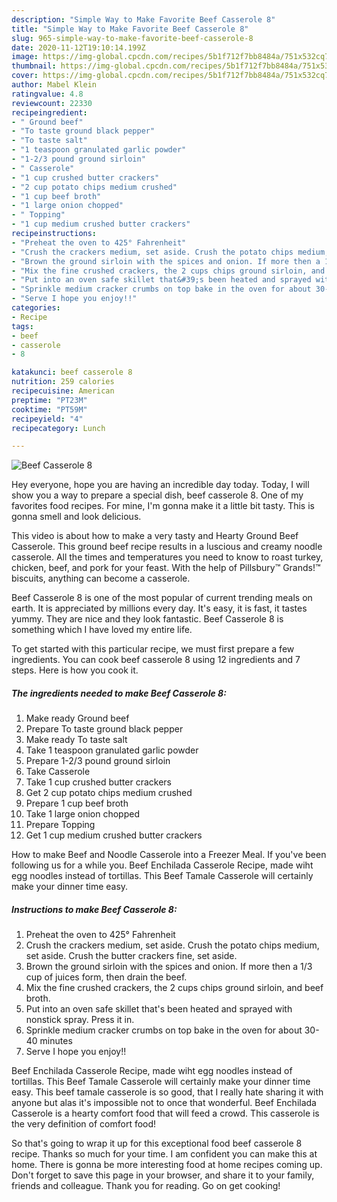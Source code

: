 ```yaml
---
description: "Simple Way to Make Favorite Beef Casserole 8"
title: "Simple Way to Make Favorite Beef Casserole 8"
slug: 965-simple-way-to-make-favorite-beef-casserole-8
date: 2020-11-12T19:10:14.199Z
image: https://img-global.cpcdn.com/recipes/5b1f712f7bb8484a/751x532cq70/beef-casserole-8-recipe-main-photo.jpg
thumbnail: https://img-global.cpcdn.com/recipes/5b1f712f7bb8484a/751x532cq70/beef-casserole-8-recipe-main-photo.jpg
cover: https://img-global.cpcdn.com/recipes/5b1f712f7bb8484a/751x532cq70/beef-casserole-8-recipe-main-photo.jpg
author: Mabel Klein
ratingvalue: 4.8
reviewcount: 22330
recipeingredient:
- " Ground beef"
- "To taste ground black pepper"
- "To taste salt"
- "1 teaspoon granulated garlic powder"
- "1-2/3 pound ground sirloin"
- " Casserole"
- "1 cup crushed butter crackers"
- "2 cup potato chips medium crushed"
- "1 cup beef broth"
- "1 large onion chopped"
- " Topping"
- "1 cup medium crushed butter crackers"
recipeinstructions:
- "Preheat the oven to 425° Fahrenheit"
- "Crush the crackers medium, set aside. Crush the potato chips medium, set aside. Crush the butter crackers fine, set aside."
- "Brown the ground sirloin with the spices and onion. If more then a 1/3 cup of juices form, then drain the beef."
- "Mix the fine crushed crackers, the 2 cups chips ground sirloin, and beef broth."
- "Put into an oven safe skillet that&#39;s been heated and sprayed with nonstick spray. Press it in."
- "Sprinkle medium cracker crumbs on top bake in the oven for about 30-40 minutes"
- "Serve I hope you enjoy!!"
categories:
- Recipe
tags:
- beef
- casserole
- 8

katakunci: beef casserole 8 
nutrition: 259 calories
recipecuisine: American
preptime: "PT23M"
cooktime: "PT59M"
recipeyield: "4"
recipecategory: Lunch

---
```



![Beef Casserole 8](https://img-global.cpcdn.com/recipes/5b1f712f7bb8484a/751x532cq70/beef-casserole-8-recipe-main-photo.jpg)

Hey everyone, hope you are having an incredible day today. Today, I will show you a way to prepare a special dish, beef casserole 8. One of my favorites food recipes. For mine, I'm gonna make it a little bit tasty. This is gonna smell and look delicious.

This video is about how to make a very tasty and Hearty Ground Beef Casserole. This ground beef recipe results in a luscious and creamy noodle casserole. All the times and temperatures you need to know to roast turkey, chicken, beef, and pork for your feast. With the help of Pillsbury™ Grands!™ biscuits, anything can become a casserole.

Beef Casserole 8 is one of the most popular of current trending meals on earth. It is appreciated by millions every day. It's easy, it is fast, it tastes yummy. They are nice and they look fantastic. Beef Casserole 8 is something which I have loved my entire life.


To get started with this particular recipe, we must first prepare a few ingredients. You can cook beef casserole 8 using 12 ingredients and 7 steps. Here is how you cook it.

<!--inarticleads1-->

##### The ingredients needed to make Beef Casserole 8:

1. Make ready  Ground beef
1. Prepare To taste ground black pepper
1. Make ready To taste salt
1. Take 1 teaspoon granulated garlic powder
1. Prepare 1-2/3 pound ground sirloin
1. Take  Casserole
1. Take 1 cup crushed butter crackers
1. Get 2 cup potato chips medium crushed
1. Prepare 1 cup beef broth
1. Take 1 large onion chopped
1. Prepare  Topping
1. Get 1 cup medium crushed butter crackers


How to make Beef and Noodle Casserole into a Freezer Meal. If you&#39;ve been following us for a while you. Beef Enchilada Casserole Recipe, made wiht egg noodles instead of tortillas. This Beef Tamale Casserole will certainly make your dinner time easy. 

<!--inarticleads2-->

##### Instructions to make Beef Casserole 8:

1. Preheat the oven to 425° Fahrenheit
1. Crush the crackers medium, set aside. Crush the potato chips medium, set aside. Crush the butter crackers fine, set aside.
1. Brown the ground sirloin with the spices and onion. If more then a 1/3 cup of juices form, then drain the beef.
1. Mix the fine crushed crackers, the 2 cups chips ground sirloin, and beef broth.
1. Put into an oven safe skillet that&#39;s been heated and sprayed with nonstick spray. Press it in.
1. Sprinkle medium cracker crumbs on top bake in the oven for about 30-40 minutes
1. Serve I hope you enjoy!!


Beef Enchilada Casserole Recipe, made wiht egg noodles instead of tortillas. This Beef Tamale Casserole will certainly make your dinner time easy. This beef tamale casserole is so good, that I really hate sharing it with anyone but alas it&#39;s impossible not to once that wonderful. Beef Enchilada Casserole is a hearty comfort food that will feed a crowd. This casserole is the very definition of comfort food! 

So that's going to wrap it up for this exceptional food beef casserole 8 recipe. Thanks so much for your time. I am confident you can make this at home. There is gonna be more interesting food at home recipes coming up. Don't forget to save this page in your browser, and share it to your family, friends and colleague. Thank you for reading. Go on get cooking!
